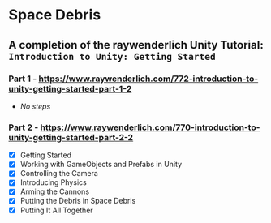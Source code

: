 # Space Debris

## A completion of the raywenderlich Unity Tutorial: `Introduction to Unity: Getting Started`

### Part 1 - https://www.raywenderlich.com/772-introduction-to-unity-getting-started-part-1-2
- _No steps_

### Part 2 - https://www.raywenderlich.com/770-introduction-to-unity-getting-started-part-2-2
- [X] Getting Started
- [X] Working with GameObjects and Prefabs in Unity
- [X] Controlling the Camera
- [X] Introducing Physics
- [X] Arming the Cannons
- [X] Putting the Debris in Space Debris
- [X] Putting It All Together
